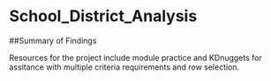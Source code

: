 # School_District_Analysis

##Summary of Findings

Resources for the project include module practice and KDnuggets for assitance with multiple criteria requirements and row selection.
